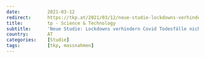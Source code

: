 ```yaml
---
date:          2021-03-12
redirect:      https://tkp.at/2021/03/12/neue-studie-lockdowns-verhindern-covid-todesfaelle-nicht/
title:         tp - Science & Technology
subtitle:      'Neue Studie: Lockdowns verhindern Covid Todesfälle nicht'
country:       AT
categories:    [Studie]
tags:          [tkp, massnahmen]
---
```

